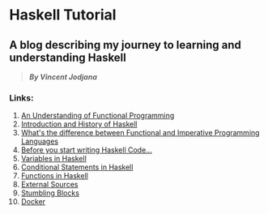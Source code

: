 # Haskell Tutorial
## A blog describing my journey to learning and understanding Haskell
> __*By Vincent Jodjana*__

### Links:
1. [An Understanding of Functional Programming](https://github.com/vcjod00/HaskellTutorial/blob/main/blog_1.md)
2. [Introduction and History of Haskell](https://github.com/vcjod00/HaskellTutorial/blob/main/blog_2.md)
3. [What's the difference between Functional and Imperative Programming Languages](https://github.com/vcjod00/HaskellTutorial/blob/main/blog_3.md)
4. [Before you start writing Haskell Code...](https://github.com/vcjod00/HaskellTutorial/blob/main/blog_4.md)
5. [Variables in Haskell]()
6. [Conditional Statements in Haskell]()
7. [Functions in Haskell]()
8. [External Sources](https://github.com/vcjod00/HaskellTutorial/blob/main/blog_8.md)
9. [Stumbling Blocks](https://github.com/vcjod00/HaskellTutorial/blob/main/blog_9.md)
10. [Docker]()


